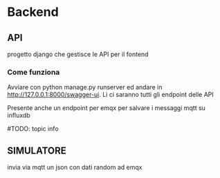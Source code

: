 # Backend

## API
progetto django che gestisce le API per il fontend

### Come funziona
Avviare con python manage.py runserver ed andare in http://127.0.0.1:8000/swagger-ui. 
Lì ci saranno tutti gli endpoint delle API

Presente anche un endpoint per emqx per salvare i messaggi mqtt su influxdb

#TODO: topic info


## SIMULATORE
invia via mqtt un json con dati random ad emqx